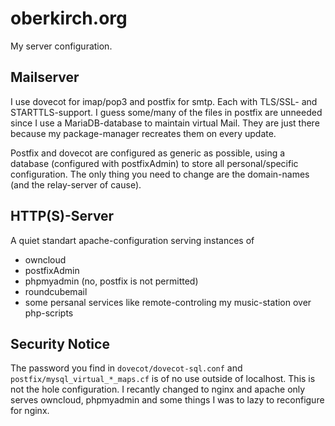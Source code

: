 oberkirch.org
=============

My server configuration.

Mailserver
----------

I use dovecot for imap/pop3 and postfix for smtp. Each with TLS/SSL- and STARTTLS-support.
I guess some/many of the files in postfix are unneeded since I use a MariaDB-database to maintain virtual Mail.
They are just there because my package-manager recreates them on every update.

Postfix and dovecot are configured as generic as possible, using a database (configured with postfixAdmin) to
store all personal/specific configuration. The only thing you need to change are the domain-names (and the
relay-server of cause).


HTTP(S)-Server
--------------

A quiet standart apache-configuration serving instances of
 - owncloud
 - postfixAdmin
 - phpmyadmin (no, postfix is not permitted)
 - roundcubemail
 - some persanal services like remote-controling my music-station over php-scripts

Security Notice
---------------

The password you find in `dovecot/dovecot-sql.conf` and `postfix/mysql_virtual_*_maps.cf` is of no use outside of
localhost. This is not the hole configuration. I recantly changed to nginx and apache only serves owncloud,
phpmyadmin and some things I was to lazy to reconfigure for nginx.

